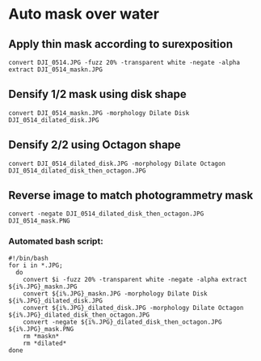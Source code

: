# Auto mask over water

## Apply thin mask according to surexposition
```
convert DJI_0514.JPG -fuzz 20% -transparent white -negate -alpha extract DJI_0514_maskn.JPG 
```

## Densify 1/2 mask using disk shape
```
convert DJI_0514_maskn.JPG -morphology Dilate Disk DJI_0514_dilated_disk.JPG
```

## Densify 2/2 using Octagon shape
```
convert DJI_0514_dilated_disk.JPG -morphology Dilate Octagon DJI_0514_dilated_disk_then_octagon.JPG
```

## Reverse image to match photogrammetry mask
```
convert -negate DJI_0514_dilated_disk_then_octagon.JPG DJI_0514_mask.PNG
```
### Automated bash script:
```
#!/bin/bash
for i in *.JPG;
  do 
    convert $i -fuzz 20% -transparent white -negate -alpha extract ${i%.JPG}_maskn.JPG
    convert ${i%.JPG}_maskn.JPG -morphology Dilate Disk ${i%.JPG}_dilated_disk.JPG
    convert ${i%.JPG}_dilated_disk.JPG -morphology Dilate Octagon ${i%.JPG}_dilated_disk_then_octagon.JPG
    convert -negate ${i%.JPG}_dilated_disk_then_octagon.JPG ${i%.JPG}_mask.PNG
    rm *maskn*
    rm *dilated*
done
```
